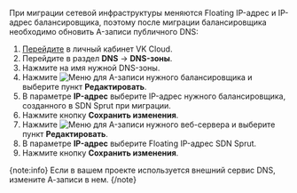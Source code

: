 При миграции сетевой инфраструктуры меняются Floating IP-адрес и IP-адрес балансировщика, поэтому после миграции балансировщика необходимо обновить A-записи публичного DNS:

1. [Перейдите](https://msk.cloud.vk.com/app/) в личный кабинет VK Cloud.
1. Перейдите в раздел **DNS** → **DNS-зоны**.
1. Нажмите на имя нужной DNS-зоны.
1. Нажмите ![Меню](/ru/assets/more-icon.svg "inline") для A-записи нужного балансировщика и выберите пункт **Редактировать**.
1. В параметре **IP-адрес** выберите IP-адрес нужного балансировщика, созданного в SDN Sprut при миграции.
1. Нажмите кнопку **Сохранить изменения**.
1. Нажмите ![Меню](/ru/assets/more-icon.svg "inline") для A-записи нужного веб-сервера и выберите пункт **Редактировать**.
1. В параметре **IP-адрес** выберите Floating IP-адрес SDN Sprut.
1. Нажмите кнопку **Сохранить изменения**.

{note:info}
Если в вашем проекте используется внешний сервис DNS, измените А-записи в нем.
{/note}
